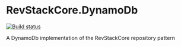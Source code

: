 # RevStackCore.DynamoDb

[![Build status](https://ci.appveyor.com/api/projects/status/i416rbu5hbxjr52x?svg=true)](https://ci.appveyor.com/project/tachyon1337/dynamodb)


A DynamoDb implementation of the RevStackCore repository pattern














